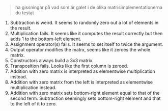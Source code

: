> ha gissningar på vad som är galet i de olika matrisimplementationerna du testat

 1. Subtraction is weird. It seems to randomly zero out a lot of elements in
 the result.
 2. Multiplication fails. It seems like it computes the result correctly but
 then adds 1 to the bottom-left element.
 3. Assignment operator(s) fails. It seems to set itself to twice the argument.
 4. Output operator modifies the matrx, seems like it zeroes the whole matrix.
 5. Constructors always build a 3x3 matrix.
 6. Transposition fails. Looks like the first column is zeroed.
 7. Addition with zero matrix is interpreted as elementwise multiplication
 instead.
 8. Addition with zero matrix from the left is interpreted as elementwise
 multiplication instead.
 9. Addition with zero matrix sets bottom-right element equal to that of the
 second term. Subtraction seemingly sets bottom-right element and that to the
 left of it to zero.
